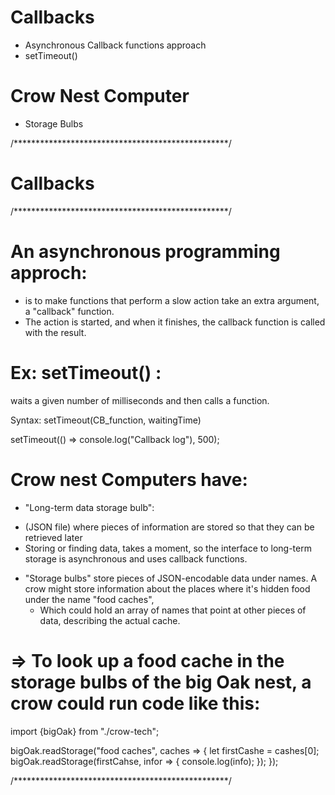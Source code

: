 # Callbacks
  - Asynchronous Callback functions approach
  - setTimeout() 

# Crow Nest Computer
  - Storage Bulbs

/*************************************************/
# Callbacks
/*************************************************/
# An asynchronous programming approch:
  - is to make functions that perform a slow action take an extra argument, a "callback" function.
  - The action is started, and when it finishes, the callback function is called with the result.

# Ex: setTimeout() : 
  waits a given number of milliseconds and then calls a function.

  Syntax: setTimeout(CB_function, waitingTime)

  setTimeout(() => console.log("Callback log"), 500);

# Crow nest Computers have:
  * "Long-term data storage bulb": 
  - (JSON file) where pieces of information are stored so that they can be retrieved later
  - Storing or finding data, takes a moment, so the interface to long-term storage is asynchronous and uses callback functions.

  * "Storage bulbs" store pieces of JSON-encodable data under names. A crow might store information about the places where it's hidden food under the name "food caches",
    - Which could hold an array of names that point at other pieces of data, describing the actual cache.

  # => To look up a food cache in the storage bulbs of the big Oak nest, a crow could run code like this:
  
  import {bigOak} from "./crow-tech";
  
  bigOak.readStorage("food caches", caches => { 
    let firstCashe = cashes[0];
    bigOak.readStorage(firstCahse, infor => {
      console.log(info);
    });
  });

/*************************************************/
